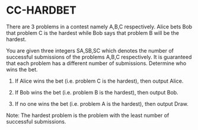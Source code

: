 # CC-HARDBET
There are 3 problems in a contest namely A,B,C respectively. Alice bets Bob that problem C is the hardest while Bob says that problem B will be the hardest.

You are given three integers SA,SB,SC which denotes the number of successful submissions of the problems A,B,C respectively. It is guaranteed that each problem has a different number of submissions. Determine who wins the bet.

1) If Alice wins the bet (i.e. problem C is the hardest), then output Alice.

2) If Bob wins the bet (i.e. problem B is the hardest), then output Bob.

3) If no one wins the bet (i.e. problem A is the hardest), then output Draw.

Note: The hardest problem is the problem with the least number of successful submissions.
